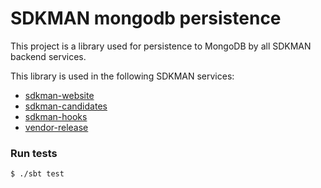 # SDKMAN mongodb persistence

This project is a library used for persistence to MongoDB by all SDKMAN backend services.

This library is used in the following SDKMAN services:

* [sdkman-website](https://github.com/sdkman/sdkman-website)
* [sdkman-candidates](https://github.com/sdkman/sdkman-candidates)
* [sdkman-hooks](https://github.com/sdkman/sdkman-hooks)
* [vendor-release](https://github.com/sdkman/vendor-release)

### Run tests

    $ ./sbt test
